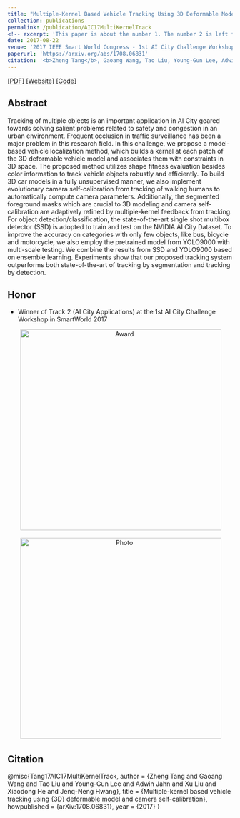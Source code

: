```yaml
---
title: "Multiple-Kernel Based Vehicle Tracking Using 3D Deformable Model and Camera Self-Calibration"
collection: publications
permalink: /publication/AIC17MultiKernelTrack
<!-- excerpt: 'This paper is about the number 1. The number 2 is left for future work.' -->
date: 2017-08-22
venue: '2017 IEEE Smart World Congress - 1st AI City Challenge Workshop'
paperurl: 'https://arxiv.org/abs/1708.06831'
citation: '<b>Zheng Tang</b>, Gaoang Wang, Tao Liu, Young-Gun Lee, Adwin Jahn, Xu Liu, Xiaodong He and Jenq-Neng Hwang.&quot;"Multiple-Kernel Based Vehicle Tracking Using 3D Deformable Model and Camera Self-Calibration".&quot;<i>arXiv:1708.06831</i>.&quot;2017.'
---
```

[[PDF]](https://arxiv.org/abs/1708.06831)
[[Website]](http://allison.ee.washington.edu/thomas/3dvt/)
[[Code]](https://github.com/NVIDIAAICITYCHALLENGE/AICity_TeamUW)


## Abstract
Tracking of multiple objects is an important application in AI City geared towards solving salient problems related to safety and congestion in an urban environment. Frequent occlusion in traffic surveillance has been a major problem in this research field. In this challenge, we propose a model-based vehicle localization method, which builds a kernel at each patch of the 3D deformable vehicle model and associates them with constraints in 3D space. The proposed method utilizes shape fitness evaluation besides color information to track vehicle objects robustly and efficiently. To build 3D car models in a fully unsupervised manner, we also implement evolutionary camera self-calibration from tracking of walking humans to automatically compute camera parameters. Additionally, the segmented foreground masks which are crucial to 3D modeling and camera self-calibration are adaptively refined by multiple-kernel feedback from tracking. For object detection/classification, the state-of-the-art single shot multibox detector (SSD) is adopted to train and test on the NVIDIA AI City Dataset. To improve the accuracy on categories with only few objects, like bus, bicycle and motorcycle, we also employ the pretrained model from YOLO9000 with multi-scale testing. We combine the results from SSD and YOLO9000 based on ensemble learning. Experiments show that our proposed tracking system outperforms both state-of-the-art of tracking by segmentation and tracking by detection.


## Honor
* Winner of Track 2 (AI City Applications) at the 1st AI City Challenge Workshop in SmartWorld 2017
<p align="center">
  <img src="https://zhengthomastang.github.io/images/AIC17MultiKernelTrack_award.png?raw=true" alt="Award" style="width: 450px;"/> 
</p>
<p align="center">
  <img src="https://zhengthomastang.github.io/images/AIC17MultiKernelTrack_photo.png?raw=true" alt="Photo" style="width: 450px;"/> 
</p>


## Citation
@misc{Tang17AIC17MultiKernelTrack,
author = {Zheng Tang and Gaoang Wang and Tao Liu and Young-Gun Lee and Adwin Jahn and Xu Liu and Xiaodong He and Jenq-Neng Hwang},
title = {Multiple-kernel based vehicle tracking using {3D} deformable model and camera self-calibration},
howpublished = {arXiv:1708.06831},
year = {2017}
}